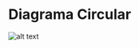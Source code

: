 # Diagrama Circular
![alt text](https://github.com/CarlesCayuela/CarlesCayuela_circular_dendogram.github.io/blob/main/pec2_CarlesCayuela_circular_dendogram.png?raw=true)
